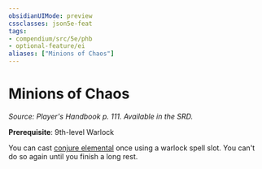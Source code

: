 ```yaml
---
obsidianUIMode: preview
cssclasses: json5e-feat
tags:
- compendium/src/5e/phb
- optional-feature/ei
aliases: ["Minions of Chaos"]
---
```

# Minions of Chaos
*Source: Player's Handbook p. 111. Available in the SRD.*  

**Prerequisite**: 9th-level Warlock

You can cast [conjure elemental](../spells/conjure-elemental.md#) once using a warlock spell slot. You can't do so again until you finish a long rest.